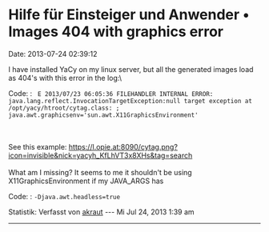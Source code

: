 Hilfe für Einsteiger und Anwender • Images 404 with graphics error
==================================================================

Date: 2013-07-24 02:39:12

I have installed YaCy on my linux server, but all the generated images
load as 404\'s with this error in the log:\

Code: 
:   ` E 2013/07/23 06:05:36 FILEHANDLER INTERNAL ERROR: java.lang.reflect.InvocationTargetException:null target exception at /opt/yacy/htroot/cytag.class: ; java.awt.graphicsenv='sun.awt.X11GraphicsEnvironment'`

\
\
See this example:
<https://l.opie.at:8090/cytag.png?icon=invisible&nick=yacyh_KfLhVT3x8XHs&tag=search>\
\
What am I missing? It seems to me it shouldn\'t be using
X11GraphicsEnvironment if my JAVA\_ARGS has

Code: 
:   `-Djava.awt.headless=true`

Statistik: Verfasst von
[akraut](http://forum.yacy-websuche.de/memberlist.php?mode=viewprofile&u=8959)
--- Mi Jul 24, 2013 1:39 am

------------------------------------------------------------------------

